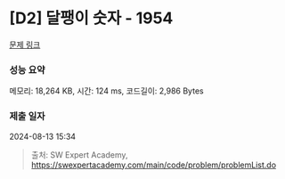 # [D2] 달팽이 숫자 - 1954 

[문제 링크](https://swexpertacademy.com/main/code/problem/problemDetail.do?contestProbId=AV5PobmqAPoDFAUq) 

### 성능 요약

메모리: 18,264 KB, 시간: 124 ms, 코드길이: 2,986 Bytes

### 제출 일자

2024-08-13 15:34



> 출처: SW Expert Academy, https://swexpertacademy.com/main/code/problem/problemList.do